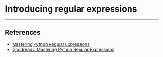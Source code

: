 # Introducing regular expressions

---

## References

* [Mastering Python Regular Expressions](https://www.packtpub.com/in/application-development/mastering-python-regular-expressions)
* [Goodreads: Mastering Python Regular Expressions](https://www.packtpub.com/in/application-development/mastering-python-regular-expressions)
